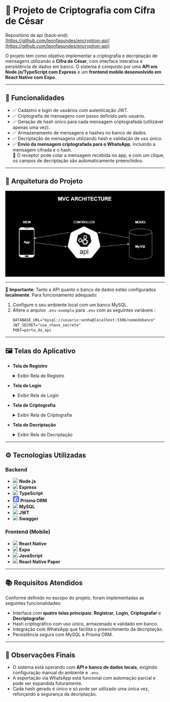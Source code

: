 # 🔐 Projeto de Criptografia com Cifra de César

Repositório da api (back-end): [https://github.com/leonfagundes/encryption-api](https://github.com/leonfagundes/encryption-api)

O projeto tem como objetivo implementar a criptografia e decriptação de mensagens utilizando a **Cifra de César**, com interface interativa e persistência de dados em banco. O sistema é composto por uma **API em Node.js/TypeScript com Express** e um **frontend mobile desenvolvido em React Native com Expo**.

---

## 🚀 Funcionalidades

- ✅ Cadastro e login de usuários com autenticação JWT.
- ✅ Criptografia de mensagens com passo definido pelo usuário.
- ✅ Geração de hash único para cada mensagem criptografada (utilizável apenas uma vez).
- ✅ Armazenamento de mensagens e hashes no banco de dados.
- ✅ Decriptação de mensagens utilizando hash e validação de uso único.
- ✅ **Envio da mensagem criptografada para o WhatsApp**, incluindo a mensagem cifrada e o hash.  
  🔄 O receptor pode colar a mensagem recebida no app, e com um clique, os campos de decriptação são automaticamente preenchidos.

---

## 🧠 Arquitetura do Projeto

<img src="https://github.com/leonfagundes27/Assets/blob/main/Images/MVC-ARC-APP.png" width="600"/>

---

📌 **Importante**: Tanto a API quanto o banco de dados estão configurados **localmente**. Para funcionamento adequado:

1. Configure o seu ambiente local com um banco MySQL.
2. Altere o arquivo `.env-exemplo` para `.env` com as seguintes variáveis :
   ```
   DATABASE_URL="mysql://usuario:senha@localhost:3306/nomedobanco"
   JWT_SECRET="sua_chave_secreta"
   PORT=porta_da_api
   ```

---

## 🖼️ Telas do Aplicativo

- **Tela de Registro**
  <details>
    <summary>Exibir Rela de Registro</summary>
    <img src="https://github.com/leonfagundes27/Assets/blob/main/Images/APP-REGISTER.jpeg" width="220"/>
  </details>
  
- **Tela de Login**
  <details>
    <summary>Exibir Rela de Login</summary>
    <img src="https://github.com/leonfagundes27/Assets/blob/main/Images/APP-LOGIN.jpeg" width="220"/>
  </details>

- **Tela de Criptografia**
  <details>
    <summary>Exibir Rela de Criptografia</summary>
    <img src="https://github.com/leonfagundes27/Assets/blob/main/Images/APP-ECRPT.jpeg" width="220"/>
  </details>

- **Tela de Decriptação**
  <details>
    <summary>Exibir Rela de Decriptação</summary>
    <img src="https://github.com/leonfagundes27/Assets/blob/main/Images/APP-DECRYPT.jpeg" width="220"/>
  </details>

---

## ⚙️ Tecnologias Utilizadas

### Backend
- <img src="https://raw.githubusercontent.com/marwin1991/profile-technology-icons/refs/heads/main/icons/node_js.png" width="20"/> **Node.js**
- <img src="https://raw.githubusercontent.com/marwin1991/profile-technology-icons/refs/heads/main/icons/express.png" width="20"/> **Express**
- <img src="https://raw.githubusercontent.com/marwin1991/profile-technology-icons/refs/heads/main/icons/typescript.png" width="20"/> **TypeScript**
- <img src="https://github.com/tandpfun/skill-icons/blob/main/icons/Prisma.svg" width="20"/> **Prisma ORM**
- <img src="https://raw.githubusercontent.com/marwin1991/profile-technology-icons/refs/heads/main/icons/mysql.png" width="20"/> **MySQL**
- <img src="https://img.shields.io/badge/JWT-000000?style=for-the-badge&logo=JSON%20web%20tokens&logoColor=white" width="20"/> **JWT**
- <img src="https://raw.githubusercontent.com/marwin1991/profile-technology-icons/refs/heads/main/icons/swagger.png" width="20"/> **Swagger**

### Frontend (Mobile)
- <img src="https://raw.githubusercontent.com/marwin1991/profile-technology-icons/refs/heads/main/icons/react.png" width="20"/> **React Native**
- <img src="https://images.icon-icons.com/2389/PNG/512/expo_logo_icon_145293.png" width="20"/> **Expo**
- <img src="https://raw.githubusercontent.com/marwin1991/profile-technology-icons/refs/heads/main/icons/javascript.png" width="20"/> **JavaScript**
- <img src="https://raw.githubusercontent.com/marwin1991/profile-technology-icons/refs/heads/main/icons/react.png" width="20"/> **React Native Paper**

---

## 📚 Requisitos Atendidos

Conforme definido no escopo do projeto, foram implementadas as seguintes funcionalidades:

- Interface com **quatro telas principais**: **Registrar**, **Login**, **Criptografar** e **Decriptografar**.
- Hash criptográfico com uso único, armazenado e validado em banco.
- Integração com WhatsApp que facilita o preenchimento da decriptação.
- Persistência segura com MySQL e Prisma ORM.

---

## 📌 Observações Finais

- O sistema está operando com **API e banco de dados locais**, exigindo configuração manual do ambiente e `.env`.
- A exportação via WhatsApp está funcional com automação parcial e pode ser expandida futuramente.
- Cada hash gerado é único e só pode ser utilizado uma única vez, reforçando a segurança da decriptação.
